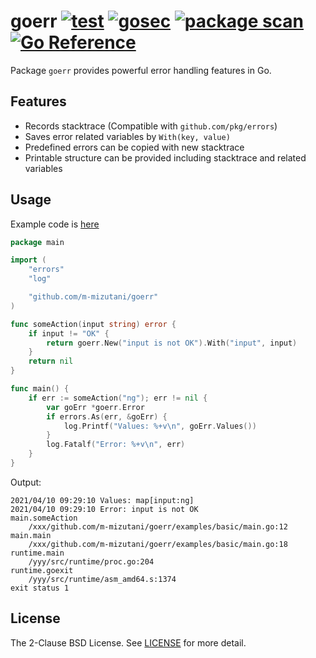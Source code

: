 # goerr [![test](https://github.com/m-mizutani/goerr/actions/workflows/test.yml/badge.svg)](https://github.com/m-mizutani/goerr/actions/workflows/test.yml) [![gosec](https://github.com/m-mizutani/goerr/actions/workflows/gosec.yml/badge.svg)](https://github.com/m-mizutani/goerr/actions/workflows/gosec.yml) [![package scan](https://github.com/m-mizutani/goerr/actions/workflows/trivy.yml/badge.svg)](https://github.com/m-mizutani/goerr/actions/workflows/trivy.yml) [![Go Reference](https://pkg.go.dev/badge/github.com/m-mizutani/goerr.svg)](https://pkg.go.dev/github.com/m-mizutani/goerr)

Package `goerr` provides powerful error handling features in Go.

## Features

- Records stacktrace (Compatible with `github.com/pkg/errors`)
- Saves error related variables by `With(key, value)`
- Predefined errors can be copied with new stacktrace
- Printable structure can be provided including stacktrace and related variables

## Usage

Example code is [here](examples/basic/main.go)
```go
package main

import (
	"errors"
	"log"

	"github.com/m-mizutani/goerr"
)

func someAction(input string) error {
	if input != "OK" {
		return goerr.New("input is not OK").With("input", input)
	}
	return nil
}

func main() {
	if err := someAction("ng"); err != nil {
		var goErr *goerr.Error
		if errors.As(err, &goErr) {
			log.Printf("Values: %+v\n", goErr.Values())
		}
		log.Fatalf("Error: %+v\n", err)
	}
}

```

Output:
```
2021/04/10 09:29:10 Values: map[input:ng]
2021/04/10 09:29:10 Error: input is not OK
main.someAction
	/xxx/github.com/m-mizutani/goerr/examples/basic/main.go:12
main.main
	/xxx/github.com/m-mizutani/goerr/examples/basic/main.go:18
runtime.main
	/yyy/src/runtime/proc.go:204
runtime.goexit
	/yyy/src/runtime/asm_amd64.s:1374
exit status 1
```

## License

The 2-Clause BSD License. See [LICENSE](LICENSE) for more detail.

